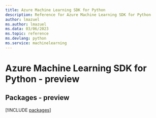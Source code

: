 ```yaml
---
title: Azure Machine Learning SDK for Python
description: Reference for Azure Machine Learning SDK for Python
author: lmazuel
ms.author: lmazuel
ms.data: 03/06/2023
ms.topic: reference
ms.devlang: python
ms.service: machinelearning
---
```

# Azure Machine Learning SDK for Python - preview
## Packages - preview
[!INCLUDE [packages](machine-learning-index.md)]